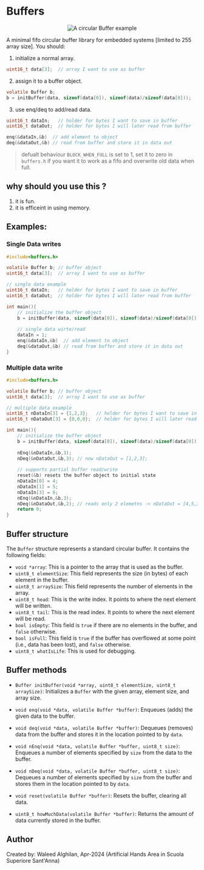 # Buffers

<p align="center">
  <img src="https://hackaday.com/wp-content/uploads/2015/10/buffer_anim.gif" alt="A circular Buffer example"/>
</p>

A minimal fifo circular buffer library for embedded systems [limited to 255 array size]. You should:
1) initialize a normal array.
```c
uint16_t data[3];  // array I want to use as buffer
```
2) assign it to a buffer object.
```c
volatile Buffer b;
b = initBuffer(data, sizeof(data[0]), sizeof(data)/sizeof(data[0]));
```
3) use enq/deq to add/read data.
```c
uint16_t dataIn;   // holder for bytes I want to save in buffer
uint16_t dataOut;  // holder for bytes I will later read from buffer

enq(&dataIn,&b)  // add element to object
deq(&dataOut,&b) // read from buffer and store it in data out
```
> defualt behaviour `BLOCK_WHEN_FULL` is set to 1, set it to zero in `buffers.h` if you want it to work as a fifo and overwrite old data when full.
## why should you use this ?
1) it is fun.
2) it is efficeint in using memory.

## Examples:
### Single Data writes
```c
#include<buffers.h>

volatile Buffer b; // buffer object
uint16_t data[3];  // array I want to use as buffer

// single data example
uint16_t dataIn;   // holder for bytes I want to save in buffer
uint16_t dataOut;  // holder for bytes I will later read from buffer

int main(){
	// initialize the buffer object
	b = initBuffer(data, sizeof(data[0]), sizeof(data)/sizeof(data[0]));
    
	// single data wirte/read
	dataIn = 1;
	enq(&dataIn,&b)  // add element to object
	deq(&dataOut,&b) // read from buffer and store it in data out
}
```

### Multiple data write
```c
#include<buffers.h>

volatile Buffer b; // buffer object
uint16_t data[3];  // array I want to use as buffer

// multiple data example
uint16_t nDataIn[3] = {1,2,3};   // holder for bytes I want to save in buffer
uint16_t nDataOut[3] = {0,0,0};  // holder for bytes I will later read from buffer

int main(){
	// initialize the buffer object
	b = initBuffer(data, sizeof(data[0]), sizeof(data)/sizeof(data[0]));
	
	nEnq(&nDataIn,&b,3);
	nDeq(&nDataOut,&b,3); // now nDataOut = [1,2,3];
	
	// supports partial buffer read/write
	reset(&b) resets the buffer object to initial state
	nDataIn[0] = 4;
	nDataIn[1] = 5;
	nDataIn[3] = 6;
	nEnq(&nDataIn,&b,3);
	nDeq(&nDataOut,&b,2); // reads only 2 elemetns -> nDataOut = [4,5,3];
	return 0;	
}
```

## Buffer structure

The `Buffer` structure represents a standard circular buffer. It contains the following fields:

- `void *array`: This is a pointer to the array that is used as the buffer.
- `uint8_t elementSize`: This field represents the size (in bytes) of each element in the buffer.
- `uint8_t arraySize`: This field represents the number of elements in the array.
- `uint8_t head`: This is the write index. It points to where the next element will be written.
- `uint8_t tail`: This is the read index. It points to where the next element will be read.
- `bool isEmpty`: This field is `true` if there are no elements in the buffer, and `false` otherwise.
- `bool isFull`: This field is `true` if the buffer has overflowed at some point (i.e., data has been lost), and `false` otherwise.
- `uint8_t whatIsLife`: This is used for debugging.


## Buffer methods

- `Buffer initBuffer(void *array, uint8_t elementSize, uint8_t arraySize)`: Initializes a `Buffer` with the given array, element size, and array size.

- `void enq(void *data, volatile Buffer *buffer)`: Enqueues (adds) the given data to the buffer.

- `void deq(void *data, volatile Buffer *buffer)`: Dequeues (removes) data from the buffer and stores it in the location pointed to by `data`.

- `void nEnq(void *data, volatile Buffer *buffer, uint8_t size)`: Enqueues a number of elements specified by `size` from the data to the buffer.

- `void nDeq(void *data, volatile Buffer *buffer, uint8_t size)`: Dequeues a number of elements specified by `size` from the buffer and stores them in the location pointed to by `data`.

- `void reset(volatile Buffer *buffer)`: Resets the buffer, clearing all data.

- `uint8_t howMuchData(volatile Buffer *buffer)`: Returns the amount of data currently stored in the buffer.
## Author
Created by: Waleed Alghilan, Apr-2024 (Artificial Hands Area in Scuola Superiore Sant'Anna)
